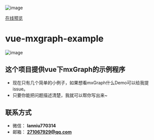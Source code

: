![image](http://picture.lanniu.top/vue-mxgraph.png)

[在线预览](https://lanniu.github.io/vue-mxgraph-example/dist/)

# vue-mxgraph-example 

![image](http://picture.lanniu.top/vue-mxgraph-example.gif)

## 这个项目提供vue下mxGraph的示例程序

* 现在只有几个简单的小例子，如果想看mxGraph什么Demo可以给我提issue。
* 只要你能把问题描述清楚，我就可以帮你写出来~

## 联系方式
* 微信： **lanniu770314**
* 邮箱： **271067929@qq.com**
